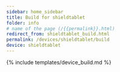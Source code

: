 ```yaml
---
sidebar: home_sidebar
title: Build for shieldtablet
folder: info
# name of the page (/{{permalink}}.html)
redirect_from: shieldtablet_build.html
permalink: /devices/shieldtablet/build
device: shieldtablet
---
```

{% include templates/device_build.md %}

